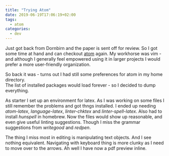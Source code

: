 ```yaml
---
title: "Trying Atom"
date: 2019-06-19T17:06:19+02:00
tags:
  - atom
categories:
  - dev
---
```


Just got back from Dornbirn and the paper is sent off for review.
So I got some time at hand and can checkout [atom](https://atom.io) again.
My workhorse was vim - and although I generally feel empowered using it in larger projects I would prefer a more user-friendly organization.

<!--more-->

So back it was - turns out I had still some preferences for atom in my home directory.  
The list of installed packages would load forever - so I decided to dump everything.

As starter I set up an environment for latex.  As I was working on some files I still remember the problems and got thngs installed.  I ended up needing *atom-latex*, *language-latex*, *linter-chktex* and *linter-spell-latex*.  Also had to install *hunspell* in homebrew. Now the files would show up reasonable, and even give useful linting suggestions.  Though I miss the grammar suggestions from *writegood* and *redpen*.

The thing I miss most in editing is manipulating text objects. And I see nothing equivalent.  Navigating with keyboard thing is more clunky as I need to move over to the arrows. Ah well I have now a pdf preview inline.   
